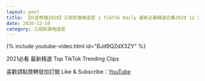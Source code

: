 ```yaml
---
layout: post
title: 【抖音熱搜2020】江疏影旗袍造型 1 TikTok Daily 最新必看精選合集2020 12 10
date: 2020-12-10
category: 江疏影旗袍造型
---
```


{% include youtube-video.html id="BJd9QZdX3ZY" %}

2021必看 最新精選 Top TikTok Trending Clips

喜歡請點贊轉發加訂閱 Like & Subscribe：[YouTube](https://www.youtube.com/channel/UCAoR7VcanIPd04uEq_GIylA/videos)

